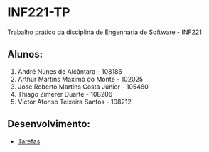 # INF221-TP
Trabalho prático da disciplina de Engenharia de Software - INF221

## Alunos:
1. André Nunes de Alcântara - 108186
2. Arthur Martins Maximo do Monte - 102025
3. José Roberto Martins Costa Júnior - 105480
4. Thiago Zimerer Duarte - 108206
5. Victor Afonso Teixeira Santos - 108212

## Desenvolvimento:
- [Tarefas](TODO.md)
